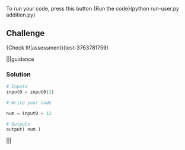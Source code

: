 To run your code, press this button {Run the code}(python run-user.py addition.py)

## Challenge 
{Check It!|assessment}(test-3763781759)

|||guidance
### Solution
```python
# Inputs
input0 = input0(3)

# Write your code 

num = input0 + 12

# Outputs
output( num )
```
|||